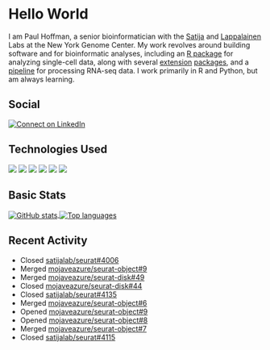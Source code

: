 
<!-- README.md is generated from README.Rmd. Please edit that file -->

# Hello World

I am Paul Hoffman, a senior bioinformatician with the
[Satija](https://satijalab.org) and [Lappalainen](https://tllab.org)
Labs at the New York Genome Center. My work revolves around building
software and for bioinformatic analyses, including an [R
package](https://github.com/satijalab/seurat) for analyzing single-cell
data, along with several
[extension](https://github.com/satijalab/seurat-data)
[packages](https://github.com/mojaveazure/seurat-disk), and a
[pipeline](https://github.com/LappalainenLab/RNApipeline) for processing
RNA-seq data. I work primarily in R and Python, but am always learning.

## Social

<!-- badges: start -->

[![Connect on
LinkedIn](https://img.shields.io/badge/--linkedin?label=LinkedIn&logo=LinkedIn&style=social)](https://www.linkedin.com/in/pauljhoffman)

<!-- badges: end -->

## Technologies Used

<!-- badges: start -->

![](https://img.shields.io/badge/r-%23276DC3.svg?&logo=r&logoColor=white)
![](https://img.shields.io/badge/python%20-%2314354C.svg?&logo=python&logoColor=white)
![](https://img.shields.io/badge/markdown-%23000000.svg?&logo=markdown&logoColor=white)
![](https://img.shields.io/badge/git%20-%23F05033.svg?&logo=git&logoColor=white)
![](https://img.shields.io/badge/github%20-%23121011.svg?&logo=github&logoColor=white)
![](https://img.shields.io/badge/docker%20-%230db7ed.svg?&logo=docker&logoColor=white)
<!-- ![](https://img.shields.io/badge/Google%20Cloud%20-%234285F4.svg?&logo=google-cloud&logoColor=white) -->
<!-- badges: end -->

## Basic Stats

<a href="https://github.com/anuraghazra/github-readme-stats">
<img align="center" src="https://github-readme-stats.vercel.app/api?username=mojaveazure&count_private=true&show_icons=true" alt="GitHub stats" />
</a> <a href="https://github.com/anuraghazra/github-readme-stats">
<img align="center" src="https://github-readme-stats.vercel.app/api/top-langs?username=mojaveazure&layout=compact" alt= "Top languages" />
</a>

## Recent Activity

  - Closed
    [satijalab/seurat\#4006](https://github.com/satijalab/seurat/issues/4006)
  - Merged
    [mojaveazure/seurat-object\#9](https://github.com/mojaveazure/seurat-object/pull/9)
  - Merged
    [mojaveazure/seurat-disk\#49](https://github.com/mojaveazure/seurat-disk/pull/49)
  - Closed
    [mojaveazure/seurat-disk\#44](https://github.com/mojaveazure/seurat-disk/issues/44)
  - Closed
    [satijalab/seurat\#4135](https://github.com/satijalab/seurat/issues/4135)
  - Merged
    [mojaveazure/seurat-object\#6](https://github.com/mojaveazure/seurat-object/pull/6)
  - Opened
    [mojaveazure/seurat-object\#9](https://github.com/mojaveazure/seurat-object/pull/9)
  - Opened
    [mojaveazure/seurat-object\#8](https://github.com/mojaveazure/seurat-object/pull/8)
  - Merged
    [mojaveazure/seurat-object\#7](https://github.com/mojaveazure/seurat-object/pull/7)
  - Closed
    [satijalab/seurat\#4115](https://github.com/satijalab/seurat/issues/4115)
